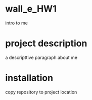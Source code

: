 # wall_e_HW1
intro to me

# project description
a descripttive paragraph about me

# installation
copy repository to project location

